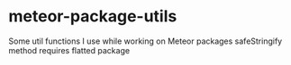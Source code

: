 # meteor-package-utils
Some util functions I use while working on Meteor packages
safeStringify method requires flatted package
